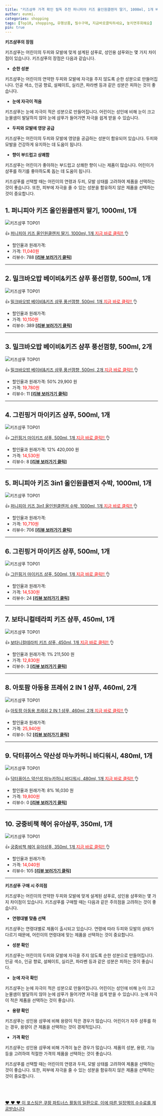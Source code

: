 ```yaml
---
title: "키즈샴푸 가격 확인 필독 추천 퍼니피아 키즈 올인원클렌저 딸기, 1000ml, 1개 비교 장점 구매가이드"
author: eunmi.
categories: shopping
tags: [Top10, shopping, 유행상품, 필수구매, 지금바로클릭하세요, 놓치면후회해요]
pin: true
---
```

**키즈샴푸의 장점**

키즈샴푸는 어린이의 두피와 모발에 맞게 설계된 샴푸로, 성인용 샴푸와는 몇 가지 차이점이 있습니다. 키즈샴푸의 장점은 다음과 같습니다.

* **순한 성분**

키즈샴푸는 어린이의 연약한 두피와 모발에 자극을 주지 않도록 순한 성분으로 만들어집니다. 인공 색소, 인공 향료, 설페이트, 실리콘, 파라벤 등과 같은 성분은 피하는 것이 좋습니다.

* **눈에 자극이 적음**

키즈샴푸는 눈에 자극이 적은 성분으로 만들어집니다. 어린이는 성인에 비해 눈이 크고 눈물샘이 발달하지 않아 눈에 샴푸가 들어가면 자극을 쉽게 받을 수 있습니다.

* **두피와 모발에 영양 공급**

키즈샴푸는 어린이의 두피와 모발에 영양을 공급하는 성분이 함유되어 있습니다. 두피와 모발을 건강하게 유지하는 데 도움이 됩니다.

* **향이 부드럽고 상쾌함**

키즈샴푸는 어린이가 좋아하는 부드럽고 상쾌한 향이 나는 제품이 많습니다. 어린이가 샴푸를 하기를 좋아하도록 돕는 데 도움이 됩니다.

키즈샴푸를 선택할 때는 어린이의 연령과 두피, 모발 상태를 고려하여 제품을 선택하는 것이 좋습니다. 또한, 피부에 자극을 줄 수 있는 성분을 함유하지 않은 제품을 선택하는 것이 중요합니다.

   

## 1. 퍼니피아 키즈 올인원클렌저 딸기, 1000ml, 1개

![키즈샴푸 TOP01](https://thumbnail9.coupangcdn.com/thumbnails/remote/230x230ex/image/retail/images/2020/07/09/13/0/9a3b0742-e822-48f4-b239-c90adf0c8f1d.jpg)


👍 [퍼니피아 키즈 올인원클렌저 딸기, 1000ml, 1개 <font color=red> 지금 바로 클릭!! </font> ](https://link.coupang.com/re/AFFSDP?lptag=AF3617701&subid=GithubCoopas&pageKey=1804982732&traceid=V0-153&itemId=3071241793&vendorItemId=71059159459) 👌 


- 할인율과 원래가격: 
- 가격: <span style='color:red'>11,040원</span>
- 리뷰수: 788  [**[리뷰 보러가기 클릭]**](https://link.coupang.com/re/AFFSDP?lptag=AF3617701&subid=GithubCoopas&pageKey=1804982732&traceid=V0-153&itemId=3071241793&vendorItemId=71059159459)

---


   

## 2. 밀크바오밥 베이비&키즈 샴푸 풍선껌향, 500ml, 1개

![키즈샴푸 TOP01](https://thumbnail7.coupangcdn.com/thumbnails/remote/230x230ex/image/retail/images/2017782876838297-f22c423f-7a0f-499c-876d-bb519dd5b38f.jpg)


👍 [밀크바오밥 베이비&키즈 샴푸 풍선껌향, 500ml, 1개 <font color=red> 지금 바로 클릭!! </font> ](https://link.coupang.com/re/AFFSDP?lptag=AF3617701&subid=GithubCoopas&pageKey=1391953247&traceid=V0-153&itemId=17095881992&vendorItemId=3158660451) 👌 


- 할인율과 원래가격: 
- 가격: <span style='color:red'>10,150원</span>
- 리뷰수: 389  [**[리뷰 보러가기 클릭]**](https://link.coupang.com/re/AFFSDP?lptag=AF3617701&subid=GithubCoopas&pageKey=1391953247&traceid=V0-153&itemId=17095881992&vendorItemId=3158660451)

---


   

## 3. 밀크바오밥 베이비&키즈 샴푸 풍선껌향, 500ml, 2개

![키즈샴푸 TOP01](https://thumbnail7.coupangcdn.com/thumbnails/remote/230x230ex/image/retail/images/14956037113692405-f53dc659-fa8f-49aa-bdef-3151ba913ebd.jpg)


👍 [밀크바오밥 베이비&키즈 샴푸 풍선껌향, 500ml, 2개 <font color=red> 지금 바로 클릭!! </font> ](https://link.coupang.com/re/AFFSDP?lptag=AF3617701&subid=GithubCoopas&pageKey=1391953247&traceid=V0-153&itemId=14108540598&vendorItemId=70740733652) 👌 


- 할인율과 원래가격: 50%  29,900   원
- 가격: <span style='color:red'>19,780원</span>
- 리뷰수: 11  [**[리뷰 보러가기 클릭]**](https://link.coupang.com/re/AFFSDP?lptag=AF3617701&subid=GithubCoopas&pageKey=1391953247&traceid=V0-153&itemId=14108540598&vendorItemId=70740733652)

---


   

## 4. 그린핑거 마이키즈 샴푸, 500ml, 1개

![키즈샴푸 TOP01](https://thumbnail10.coupangcdn.com/thumbnails/remote/230x230ex/image/vendor_inventory/b967/d4ddc1eb9c91e63ba8e342d81f66ded59d5fad5ccb261bf67893a44f34f2.jpg)


👍 [그린핑거 마이키즈 샴푸, 500ml, 1개 <font color=red> 지금 바로 클릭!! </font> ](https://link.coupang.com/re/AFFSDP?lptag=AF3617701&subid=GithubCoopas&pageKey=1163478&traceid=V0-153&itemId=566991386&vendorItemId=80793329627) 👌 


- 할인율과 원래가격: 12%  420,000   원
- 가격: <span style='color:red'>14,530원</span>
- 리뷰수: 8  [**[리뷰 보러가기 클릭]**](https://link.coupang.com/re/AFFSDP?lptag=AF3617701&subid=GithubCoopas&pageKey=1163478&traceid=V0-153&itemId=566991386&vendorItemId=80793329627)

---


   

## 5. 퍼니피아 키즈 3in1 올인원클렌저 수박, 1000ml, 1개

![키즈샴푸 TOP01](https://thumbnail10.coupangcdn.com/thumbnails/remote/230x230ex/image/retail/images/11011222776989393-0b48559f-987d-4451-9244-f8e24c8ce0bc.jpg)


👍 [퍼니피아 키즈 3in1 올인원클렌저 수박, 1000ml, 1개 <font color=red> 지금 바로 클릭!! </font> ](https://link.coupang.com/re/AFFSDP?lptag=AF3617701&subid=GithubCoopas&pageKey=1835904497&traceid=V0-153&itemId=3122014059&vendorItemId=71109717221) 👌 


- 할인율과 원래가격: 
- 가격: <span style='color:red'>10,710원</span>
- 리뷰수: 706  [**[리뷰 보러가기 클릭]**](https://link.coupang.com/re/AFFSDP?lptag=AF3617701&subid=GithubCoopas&pageKey=1835904497&traceid=V0-153&itemId=3122014059&vendorItemId=71109717221)

---


   

## 6. 그린핑거 마이키즈 샴푸, 500ml, 1개

![키즈샴푸 TOP01](https://thumbnail10.coupangcdn.com/thumbnails/remote/230x230ex/image/vendor_inventory/b967/d4ddc1eb9c91e63ba8e342d81f66ded59d5fad5ccb261bf67893a44f34f2.jpg)


👍 [그린핑거 마이키즈 샴푸, 500ml, 1개 <font color=red> 지금 바로 클릭!! </font> ](https://link.coupang.com/re/AFFSDP?lptag=AF3617701&subid=GithubCoopas&pageKey=1163478&traceid=V0-153&itemId=566991386&vendorItemId=80793329627) 👌 


- 할인율과 원래가격: 
- 가격: <span style='color:red'>14,530원</span>
- 리뷰수: 24  [**[리뷰 보러가기 클릭]**](https://link.coupang.com/re/AFFSDP?lptag=AF3617701&subid=GithubCoopas&pageKey=1163478&traceid=V0-153&itemId=566991386&vendorItemId=80793329627)

---


   

## 7. 보타니컬테라피 키즈 샴푸, 450ml, 1개

![키즈샴푸 TOP01](https://thumbnail9.coupangcdn.com/thumbnails/remote/230x230ex/image/retail/images/1508307399121488-18fa5020-83e6-4431-86d8-172931b05a5a.jpg)


👍 [보타니컬테라피 키즈 샴푸, 450ml, 1개 <font color=red> 지금 바로 클릭!! </font> ](https://link.coupang.com/re/AFFSDP?lptag=AF3617701&subid=GithubCoopas&pageKey=206029724&traceid=V0-153&itemId=607221627&vendorItemId=4592679509) 👌 


- 할인율과 원래가격: 1%  211,500   원
- 가격: <span style='color:red'>12,830원</span>
- 리뷰수: 3  [**[리뷰 보러가기 클릭]**](https://link.coupang.com/re/AFFSDP?lptag=AF3617701&subid=GithubCoopas&pageKey=206029724&traceid=V0-153&itemId=607221627&vendorItemId=4592679509)

---


   

## 8. 아토팜 아동용 프레쉬 2 IN 1 샴푸, 460ml, 2개

![키즈샴푸 TOP01](https://thumbnail8.coupangcdn.com/thumbnails/remote/230x230ex/image/retail/images/710657345774755-23db38b5-4cba-46a9-9b82-5d8224f3d7e6.jpg)


👍 [아토팜 아동용 프레쉬 2 IN 1 샴푸, 460ml, 2개 <font color=red> 지금 바로 클릭!! </font> ](https://link.coupang.com/re/AFFSDP?lptag=AF3617701&subid=GithubCoopas&pageKey=6400584500&traceid=V0-153&itemId=17910176088&vendorItemId=85072863224) 👌 


- 할인율과 원래가격: 
- 가격: <span style='color:red'>25,940원</span>
- 리뷰수: 52  [**[리뷰 보러가기 클릭]**](https://link.coupang.com/re/AFFSDP?lptag=AF3617701&subid=GithubCoopas&pageKey=6400584500&traceid=V0-153&itemId=17910176088&vendorItemId=85072863224)

---


   

## 9. 닥터퓨어스 약산성 마누카허니 바디워시, 480ml, 1개

![키즈샴푸 TOP01](https://thumbnail10.coupangcdn.com/thumbnails/remote/230x230ex/image/vendor_inventory/ca5f/a80182146e42a2d7a45a8fabe9081c2d6c397fc5d152e8cb099ba1b13163.png)


👍 [닥터퓨어스 약산성 마누카허니 바디워시, 480ml, 1개 <font color=red> 지금 바로 클릭!! </font> ](https://link.coupang.com/re/AFFSDP?lptag=AF3617701&subid=GithubCoopas&pageKey=6968957429&traceid=V0-153&itemId=16993336805&vendorItemId=84169562637) 👌 


- 할인율과 원래가격: 8%  16,030   원
- 가격: <span style='color:red'>19,800원</span>
- 리뷰수: 0  [**[리뷰 보러가기 클릭]**](https://link.coupang.com/re/AFFSDP?lptag=AF3617701&subid=GithubCoopas&pageKey=6968957429&traceid=V0-153&itemId=16993336805&vendorItemId=84169562637)

---


   

## 10. 궁중비책 헤어 유아샴푸, 350ml, 1개

![키즈샴푸 TOP01](https://thumbnail9.coupangcdn.com/thumbnails/remote/230x230ex/image/retail/images/529773469889343-402dd4ca-ecd4-4d82-b759-21145df2ec16.jpg)


👍 [궁중비책 헤어 유아샴푸, 350ml, 1개 <font color=red> 지금 바로 클릭!! </font> ](https://link.coupang.com/re/AFFSDP?lptag=AF3617701&subid=GithubCoopas&pageKey=1566830517&traceid=V0-153&itemId=19159589522&vendorItemId=70669641035) 👌 


- 할인율과 원래가격: 
- 가격: <span style='color:red'>14,040원</span>
- 리뷰수: 105  [**[리뷰 보러가기 클릭]**](https://link.coupang.com/re/AFFSDP?lptag=AF3617701&subid=GithubCoopas&pageKey=1566830517&traceid=V0-153&itemId=19159589522&vendorItemId=70669641035)

---
**키즈샴푸 구매 시 주의점**

키즈샴푸는 어린이의 연약한 두피와 모발에 맞게 설계된 샴푸로, 성인용 샴푸와는 몇 가지 차이점이 있습니다. 키즈샴푸를 구매할 때는 다음과 같은 주의점을 고려하는 것이 좋습니다.

* **연령대별 맞춤 선택**

키즈샴푸는 연령대별로 제품이 출시되고 있습니다. 연령에 따라 두피와 모발의 상태가 다르기 때문에, 어린이의 연령대에 맞는 제품을 선택하는 것이 중요합니다.

* **성분 확인**

키즈샴푸는 어린이의 두피와 모발에 자극을 주지 않도록 순한 성분으로 만들어집니다. 인공 색소, 인공 향료, 설페이트, 실리콘, 파라벤 등과 같은 성분은 피하는 것이 좋습니다.

* **눈에 자극 확인**

키즈샴푸는 눈에 자극이 적은 성분으로 만들어집니다. 어린이는 성인에 비해 눈이 크고 눈물샘이 발달하지 않아 눈에 샴푸가 들어가면 자극을 쉽게 받을 수 있습니다. 눈에 자극이 적은 제품을 선택하는 것이 좋습니다.

* **용량 확인**

키즈샴푸는 성인용 샴푸에 비해 용량이 작은 경우가 많습니다. 어린이가 자주 샴푸를 하는 경우, 용량이 큰 제품을 선택하는 것이 경제적입니다.

* **가격 확인**

키즈샴푸는 성인용 샴푸에 비해 가격이 높은 경우가 많습니다. 제품의 성분, 용량, 기능 등을 고려하여 적절한 가격의 제품을 선택하는 것이 좋습니다.

키즈샴푸를 선택할 때는 어린이의 연령과 두피, 모발 상태를 고려하여 제품을 선택하는 것이 좋습니다. 또한, 피부에 자극을 줄 수 있는 성분을 함유하지 않은 제품을 선택하는 것이 중요합니다.<br><br><br><br><br> [ ❤ ❤ ❤ 이 포스팅은 쿠팡 파트너스 활동의 일환으로, 이에 따른 일정액의 수수료를 제공받습니다](https://link.coupang.com/a/bcEFyh)